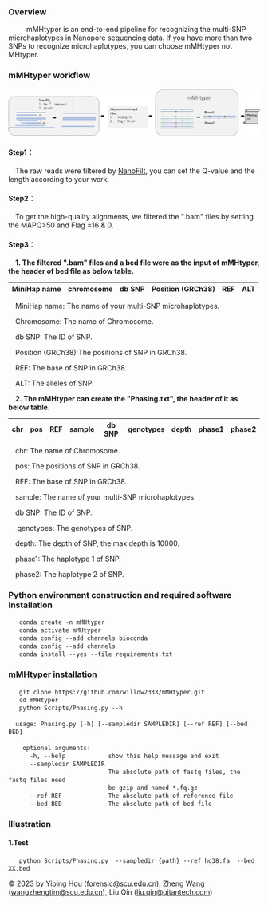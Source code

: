 
### Overview

&emsp; &emsp; mMHtyper is an end-to-end pipeline for recognizing the multi-SNP microhaplotypes in Nanopore sequencing
data. If you have more than two SNPs to recognize microhaplotypes, you can choose mMHtyper not MHtyper.

### mMHtyper workflow

![1](pic/flowchart.png)

#### Step1：

&emsp;The raw reads were filtered by [NanoFilt](https://github.com/wdecoster/nanofilt), you can set the Q-value and the
length according to your work.

#### Step2：

&emsp;To get the high-quality alignments, we filtered the ".bam" files by setting the MAPQ>50 and Flag =16 & 0.

#### Step3：

&emsp;**1. The filtered ".bam" files and a bed file were as the input of mMHtyper, the header of bed file as below table.**

|MiniHap name|chromosome|db SNP|Position (GRCh38)|REF|ALT|
|------------|----------|------|-----------------|---|---|

&emsp;MiniHap name: The name of your multi-SNP microhaplotypes.

&emsp;Chromosome: The name of Chromosome.

&emsp;db SNP: The ID of SNP.

&emsp;Position (GRCh38):The positions of SNP in GRCh38.

&emsp;REF: The base of SNP in GRCh38.

&emsp;ALT: The alleles of SNP.



&emsp;**2. The mMHtyper can create the "Phasing.txt", the header of it as below table.**

|chr|pos|REF|sample|db SNP|genotypes|depth|phase1|phase2|
|---|---|---|------|------|---------|-----|------|------|

&emsp;chr: The name of Chromosome.

&emsp;pos: The positions of SNP in GRCh38.

&emsp;REF: The base of SNP in GRCh38.

&emsp;sample: The name of your multi-SNP microhaplotypes.

&emsp;db SNP: The ID of SNP.

&emsp; genotypes: The genotypes of SNP.

&emsp;depth: The depth of SNP, the max depth is 10000.

&emsp;phase1: The haplotype 1 of SNP. 

&emsp;phase2: The haplotype 2 of SNP. 



### Python environment construction and required software installation

```
   conda create -n mMHtyper  
   conda activate mMHtyper 
   conda config --add channels bioconda 
   conda config --add channels
   conda install --yes --file requirements.txt
```

### mMHtyper installation

```
   git clone https://github.com/willow2333/mMHtyper.git
   cd mMHtyper  
   python Scripts/Phasing.py --h
   
  usage: Phasing.py [-h] [--sampledir SAMPLEDIR] [--ref REF] [--bed BED]

    optional arguments:
      -h, --help            show this help message and exit
      --sampledir SAMPLEDIR
                            The absolute path of fastq files, the fastq files need
                            be gzip and named *.fq.gz
      --ref REF             The absolute path of reference file
      --bed BED             The absolute path of bed file
```

### Illustration

#### 1.Test

```
   python Scripts/Phasing.py  --sampledir {path} --ref hg38.fa  --bed XX.bed 
```


© 2023 by Yiping Hou (forensic@scu.edu.cn), Zheng Wang (wangzhengtim@scu.edu.cn), Liu Qin (liu.qin@qitantech.com)

